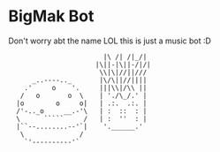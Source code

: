 # BigMak Bot

Don't worry abt the name LOL this is just a music bot :D

                            |\ /| /|_/|
                          |\||-|\||-/|/|
                           \\|\|//||///
          _..----.._       |\/\||//||||
        .'     o    '.     |||\\|/\\ ||
       /   o       o  \    | './\_/.' |
      |o        o     o|   | .:.  .:. |
      /'-.._o     __.-'\   | :  ::  : |
      \      `````     /   | :  ''  : |
      |``--........--'`|    '.______.'
       \              /
        `'----------'`

